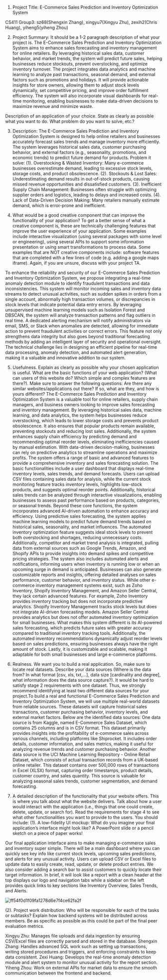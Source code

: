 1. Project Title: E-Commerce Sales Prediction and Inventory Optimization System


CS411 Group3: sz68(Shengxin Zhang), xingyu7(Xingyu Zhu), zexih2(Chris Huang), yiheng5(yiheng Zhou)


2. Project Summary:  It should be a 1-2 paragraph description of what your project is.
The E-Commerce Sales Prediction and Inventory Optimization System aims to enhance sales forecasting and inventory management for online retailers. By leveraging historical sales data, customer behavior, and market trends, the system will predict future sales, helping businesses reduce stockouts, prevent overstocking, and optimize inventory turnover.
The project integrates data analytics and machine learning to analyze past transactions, seasonal demand, and external factors such as promotions and holidays. It will provide actionable insights for store owners, allowing them to adjust stock levels dynamically, set competitive pricing, and improve order fulfillment efficiency. The system will also incorporate visual dashboards for real-time monitoring, enabling businesses to make data-driven decisions to maximize revenue and minimize waste. 


Description of an application of your choice. State as clearly as possible what you want to do. What problem do you want to solve, etc.?


3. Description: The E-Commerce Sales Prediction and Inventory Optimization System is designed to help online retailers and businesses accurately forecast sales trends and manage inventory more efficiently. The system leverages historical sales data, customer purchasing behavior, and external factors (e.g., seasonality, promotions, and economic trends) to predict future demand for products.
Problem it solve:
  (1). Overstocking & Wasted Inventory: Many e-commerce businesses overestimate demand, leading to excessive stock levels, storage costs, and product obsolescence.
  (2). Stockouts & Lost Sales: Underestimating demand results in out-of-stock products, causing missed revenue opportunities and dissatisfied customers.
  (3). Inefficient Supply Chain Management: Businesses often struggle with optimizing supplier orders and logistics, leading to delays and increased costs.
  (4). Lack of Data-Driven Decision Making: Many retailers manually estimate demand, which is error-prone and inefficient.




4. What would be a good creative component that can improve the functionality of your application? To get a better sense of what a creative component is, these are technically challenging features that improve the user experience of your application. Some examples include interactive visualization (using several packages with some level or engineering), using several APIs to support some information presentation or using smart transformations to process data. Some examples that are NOT creative components include: software features that are completed with a few lines of code (e.g. adding a google maps iframe). Again, if you are unsure, discuss with your project TA.


To enhance the reliability and security of our E-Commerce Sales Prediction and Inventory Optimization System, we propose integrating a real-time anomaly detection module to identify fraudulent transactions and data inconsistencies. This system will monitor incoming sales and inventory data streams to detect unusual activities, such as sudden spikes in orders from a single account, abnormally high transaction volumes, or discrepancies in stock levels that indicate potential data entry errors. By leveraging unsupervised machine learning models such as Isolation Forest and DBSCAN, the system will analyze transaction patterns and flag outliers in real time. A dedicated alerting mechanism will notify administrators via email, SMS, or Slack when anomalies are detected, allowing for immediate action to prevent fraudulent activities or correct errors. This feature not only strengthens data integrity but also goes beyond traditional forecasting methods by adding an intelligent layer of security and operational oversight. The technical challenge lies in designing an efficient pipeline for real-time data processing, anomaly detection, and automated alert generation, making it a valuable and innovative addition to our system.


5. Usefulness. Explain as clearly as possible why your chosen application is useful. What are the basic functions of your web application? (What can users of this website do? Which simple and complex features are there?). Make sure to answer the following questions: Are there any similar websites/applications out there?  If so, what are they, and how is yours different?
The E-Commerce Sales Prediction and Inventory Optimization System is a valuable tool for online retailers, supply chain managers, and business owners looking to improve sales forecasting and inventory management. By leveraging historical sales data, machine learning, and data analytics, the system helps businesses reduce overstocking, which leads to lower storage costs and prevents product obsolescence. It also ensures that popular products remain available, preventing stockouts and reducing lost sales. Additionally, the system enhances supply chain efficiency by predicting demand and recommending optimal reorder levels, eliminating inefficiencies caused by manual estimation. With data-driven decision-making, businesses can rely on predictive analytics to streamline operations and maximize profits.
The system offers a range of basic and advanced features to provide a comprehensive inventory and sales forecasting solution. The basic functionalities include a user dashboard that displays real-time inventory levels, sales trends, and demand forecasts. Users can upload CSV files containing sales data for analysis, while the current stock monitoring feature tracks inventory levels, highlights low-stock products, and suggests optimal reorder points. Additionally, historical sales trends can be analyzed through interactive visualizations, enabling businesses to assess past performance based on products, categories, or seasonal trends.
Beyond these core functions, the system incorporates advanced AI-driven automation to enhance accuracy and efficiency. Using predictive sales forecasting, the system applies machine learning models to predict future demand trends based on historical sales, seasonality, and market influences. The automated inventory optimization feature suggests ideal stock levels to prevent both overstocking and shortages, reducing unnecessary costs. Additionally, competitor and market trend analysis is integrated, pulling data from external sources such as Google Trends, Amazon, and Shopify APIs to provide insights into demand spikes and competitive pricing strategies. The system also includes automated alerts and notifications, informing users when inventory is running low or when an upcoming surge in demand is anticipated. Businesses can also generate customizable reports and insights, offering detailed analyses on sales performance, customer behavior, and inventory status.
While other e-commerce inventory management systems exist, such as Zoho Inventory, Shopify Inventory Management, and Amazon Seller Central, they lack certain advanced features. For example, Zoho Inventory provides inventory tracking but does not incorporate predictive analytics. Shopify Inventory Management tracks stock levels but does not integrate AI-driven forecasting models. Amazon Seller Central provides analytics but does not offer automated inventory optimization for small businesses.
What makes this system different is its AI-powered sales forecasting, which predicts future sales with greater accuracy compared to traditional inventory tracking tools. Additionally, the automated inventory recommendations dynamically adjust reorder levels based on sales predictions, ensuring businesses always have the right amount of stock. Lastly, it is customizable and scalable, making it adaptable for both small businesses and large e-commerce platforms.


6. Realness. We want you to build a real application. So, make sure to locate real datasets. Describe your data sources (Where is the data from? In what format [csv, xls, txt,...], data size [cardinality and degree], what information does the data source capture?).  It would be hard to satisfy stage 2 requirements with one dataset. Thus, we strongly recommend identifying at least two different data sources for your project.To build a real and functional E-Commerce Sales Prediction and Inventory Optimization System, we will use multiple real-world datasets from reliable sources. These datasets will capture historical sales transactions, customer purchasing behavior, inventory levels, and external market factors. Below are the identified data sources:
One data source is from Kaggle, named E-Commerce Sales Dataset, which contains 25 columns and is in CSV format. This dataset primarily provides insights into the profitability of e-commerce sales across various channels, including platforms like Shiprocket. It includes order details, customer information, and sales metrics, making it useful for analyzing revenue trends and customer purchasing behavior.
Another data source is the UCI Machine Learning Repository - Online Retail Dataset, which consists of actual transaction records from a UK-based online retailer. This dataset contains over 500,000 rows of transactions in Excel (XLSX) format, capturing order timestamps, product details, customer country, and sales quantity. This source is valuable for analyzing seasonal sales trends, customer segmentation, and demand forecasting.




7. A detailed description of the functionality that your website offers. This is where you talk about what the website delivers. Talk about how a user would interact with the application (i.e., things that one could create, delete, update, or search for). Read the requirements for stage 4 to see what other functionalities you want to provide to the users. You should include:
  (1). A low-fidelity UI mockup: What do you imagine your final application’s interface might look like? A PowerPoint slide or a pencil sketch on a piece of paper works!

Our final application interface aims to make managing e-commerce sales and inventory super simple. There will be a  main dashboard where you can quickly see key info like current stock levels, upcoming sales predictions, and alerts for any unusual activity. Users can upload CSV or Excel files to update data to easily create, read, update, or delete product entries.  We also consider adding a search bar to assist customers to quickly locate their target information.  In brief, it will look like a report with a clean header at the top displays our logo and navigation tabs while a sidebar on the left provides quick links to key sections like Inventory Overview, Sales Trends, and Alerts. 

![ff54f0d1f09fa1278d6e7f4ce62fa2f](https://github.com/user-attachments/assets/a37697e8-9ee9-43f7-ae45-cb4d7f0206c4)



  (2). Project work distribution: Who will be responsible for each of the tasks or subtasks?
Explain how backend systems will be distributed across members. Be as specific as possible as this could be part of the final peer evaluation metrics.

Xingyu Zhu: Manages file uploads and data ingestion by ensuring CSV/Excel files are correctly parsed and stored in the database.
Shengxin Zhang: Handles advanced SQL work such as setting up transactions, writing stored procedures and triggers, and enforcing constraints to keep data consistent.
Zexi Huang: Develops the real-time anomaly detection module and alert system to monitor unusual activity for the report section. 
Yiheng Zhou: Work on external APIs for market data to ensure the smooth communication between the frontend and backend.
